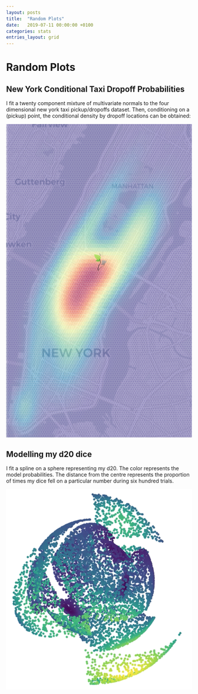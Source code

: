 ```yaml
---
layout: posts
title:  "Random Plots"
date:   2019-07-11 00:00:00 +0100
categories: stats
entries_layout: grid
---
```


# Random Plots

## New York Conditional Taxi Dropoff Probabilities

I fit a twenty component mixture of multivariate normals to the four dimensional new york taxi pickup/dropoffs dataset. Then, conditioning on a (pickup) point, the conditional density by dropoff locations can be obtained:

<img src="/images/gsmix.png">

## Modelling my d20 dice

I fit a spline on a sphere representing my d20. The color represents the model probabilities. The distance from the centre represents the proportion of times my dice fell on a particular number during six hundred trials.

<img src="/images/dtmdl.png">

